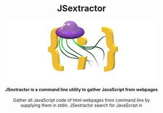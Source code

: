 <div align="center">
 <h1> JSextractor</h1>  
<img src="https://github.com/ariary/JSextractor/blob/main/img/jse-small.png">
 <h4> JSextractor is a command line utility to gather JavaScript from webpages </h4>
 <p> Gather all JavaScript code of html webpages from command line by supplying them in stdin. JSextractor search for JavaScript in <code><script></code> tag (<code>src</code>  attribute or inline code) and in event handlers. </p>
  <p><strong><code>{ <a href="#install">Install it</a> ; <a href="#usage">Use it</a> } </code></strong></p>
</div>

## TL;DR
Fetch all js code from webpage:

```shell
export URL=[endpoint]
curl $URL -s | jse -gather-src -u $URL
```

## Demo
|⬇️ TUI demo|
|:---:| 
|![demo](https://github.com/ariary/JSextractor/blob/main/img/jse-tui.gif)|
|➡️ [command line demo](https://github.com/ariary/JSextractor/blob/main/img/jse.gif)|

## Usage
* [Gather JavaScript](#basic-usage)
* [Gather JavaScript for further analysis on it](#output-js-code-into-file)
* [Gather JavaScript from specific source](#restrict-harvest)
* [Launch Terminal based UI (TUI)](#launch-terminal-based-ui-tui)

### Basic usage

* Retrieve Javascript from an offline HTML file:
```shell
jse < [html_file]
```

* Alternatively, you could gather it following a curl command:
```shell
curl -s [url] | jse
```

### Output js code into file

This could be useful for performing further actions later on JavaScript  like scanning it or beautifying it. But in this case, the output **must** be a valid script:
```
curl [url] | jse -gather-src -u [url] > output.js
```
We use  `-gather-src` to retrieve code from `src` attribute (fetching the code). Otherwise it would return only the URL corresponding to the `src` value and thus making the output a non-valid JavaScript script.
When we use `-gather-src` we must also define the url from which we got the html page, (this is used to fetch script hosting by te same site *e.g.* `src=/this/is/a/path.js`)

Also, all informative logs (line and source) are output to `stderr` to keep only js code in `stdout`

### Restrict harvest

`jse` search for js code from 3 sources by default. Sometimes, you only want code from a specific source. In this case you could disable other source gathering:
* `-ds`: don't look for js in src attribute of `<script>` tag
* `-de`: don't look for js from event handler attributes
* `-dt`: don't look for inline js of `<script>` tag

### Launch Terminal based UI (TUI)
`jse` comes w/ a TUI which makes JS browsing/gathering/analysis simpler.
 
From the TUI you browse all the scripts found, gather javascript from `src`attributes (`[CTRL] + G`). You can also change the url (`[CTRL] + U`);
To launch it add `-tui` falg (It is recommended to specify url also):
```
curl https://[domain]/path/to/file.html | jse -u  https://[domain]/path/to/file.html -tui
```

|view|shortcut|description|
|:---:|:---:|:---:|
|all|`CTRL+H`|Toogle help windows|
|all|`CTRL+C`|Exit TUI|
|scripts|`CTRL+G`|Gather script from source attribute for the current item|
|scripts|`CTRL+A`|Gather scripts from all source attributes|
|scripts|`CTRL+U`|Change tu url view|
|url|`TAB`|Change request method (`GET`or `cURL`)|
|url|`ENTER`|Perform request and gather js|
|url|`CTRL+Z`|Don't performrequest, go back to scripts view|

[with 💥](https://github.com/ariary/bang/blob/main/EXAMPLES.md#jse)

## Install

### from release

```
curl -lO -L https://github.com/ariary/JSextractor/releases/latest/download/jse
```

### from code source

```shell
git clone https://github.com/ariary/JSextractor.git
make before.build
make build.jse
#install it in your $PATH
mv jse $HOME/.local/bin/
```


## Enhancement 🛣️

* Line counter is not working perfectly and must be improved
* Beautify js? (jse is only for gathering js, maybe it is a better idea to not add other features)


## 

The equivalent with WebAssembly: [`wasme`](https://gist.github.com/ariary/b5a6062b89a62ba33734ba4638b0b20b)
